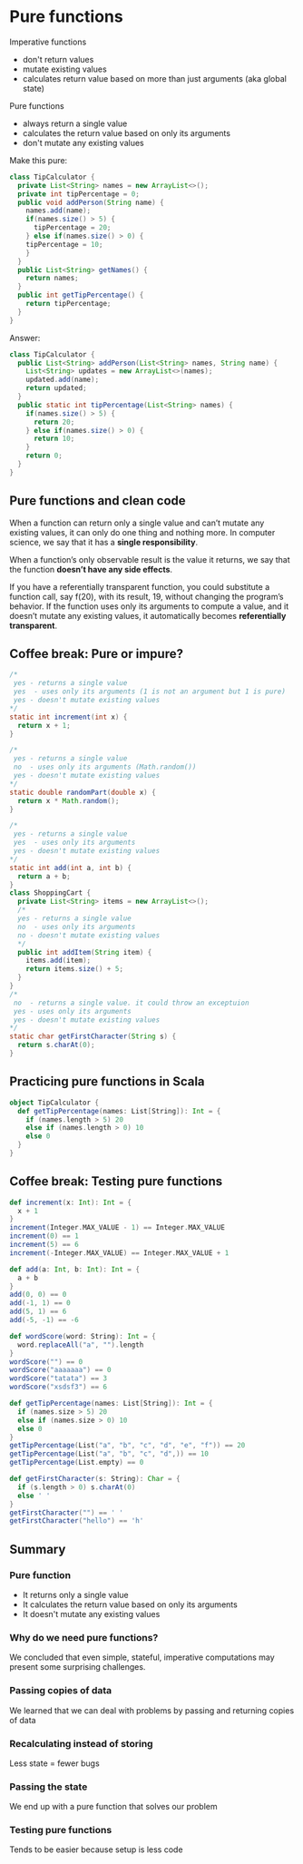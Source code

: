 # Pure functions

Imperative functions
- don't return values
- mutate existing values
- calculates return value based on more than just arguments (aka global state)

Pure functions
- always return a single value
- calculates the return value based on only its arguments
- don't mutate any existing values

Make this pure:
```java
class TipCalculator {
  private List<String> names = new ArrayList<>();
  private int tipPercentage = 0;
  public void addPerson(String name) {
    names.add(name);
    if(names.size() > 5) {
      tipPercentage = 20;
    } else if(names.size() > 0) {
    tipPercentage = 10;
    }
  }
  public List<String> getNames() {
    return names;
  }
  public int getTipPercentage() {
    return tipPercentage;
  }
}
````

Answer:
```java
class TipCalculator {
  public List<String> addPerson(List<String> names, String name) {
    List<String> updates = new ArrayList<>(names);
    updated.add(name);
    return updated;
  }
  public static int tipPercentage(List<String> names) {
    if(names.size() > 5) {
      return 20;
    } else if(names.size() > 0) {
      return 10;
    }
    return 0;
  }
}
```

## Pure functions and clean code

When a function can return only a single value and can’t mutate any existing values, it can only do one thing and nothing more. In computer science, we say that it has a **single responsibility**.

When a function’s only observable result is the value it returns, we say
that the function **doesn’t have any side effects**.

If you have a referentially transparent function, you could substitute a function call, say f(20), with its result, 19, without changing the program’s behavior. If the function uses only its arguments to compute a value, and it doesn’t mutate any existing values, it automatically becomes **referentially transparent**.

## Coffee break: Pure or impure?

```java
/*
 yes - returns a single value
 yes  - uses only its arguments (1 is not an argument but 1 is pure)
 yes - doesn't mutate existing values
*/
static int increment(int x) {
  return x + 1;
}

/*
 yes - returns a single value
 no  - uses only its arguments (Math.random())
 yes - doesn't mutate existing values
*/
static double randomPart(double x) {
  return x * Math.random();
}

/*
 yes - returns a single value
 yes  - uses only its arguments
 yes - doesn't mutate existing values
*/
static int add(int a, int b) {
  return a + b;
}
class ShoppingCart {
  private List<String> items = new ArrayList<>();
  /*
  yes - returns a single value
  no  - uses only its arguments
  no - doesn't mutate existing values
  */
  public int addItem(String item) {
    items.add(item);
    return items.size() + 5;
  }
}
/*
 no  - returns a single value. it could throw an exceptuion
 yes - uses only its arguments
 yes - doesn't mutate existing values
*/
static char getFirstCharacter(String s) {
  return s.charAt(0);
}
```

## Practicing pure functions in Scala

```scala
object TipCalculator {
  def getTipPercentage(names: List[String]): Int = {
    if (names.length > 5) 20
    else if (names.length > 0) 10
    else 0
  }
}
```

## Coffee break: Testing pure functions

```scala
def increment(x: Int): Int = {
  x + 1
}
increment(Integer.MAX_VALUE - 1) == Integer.MAX_VALUE
increment(0) == 1
increment(5) == 6
increment(-Integer.MAX_VALUE) == Integer.MAX_VALUE + 1

def add(a: Int, b: Int): Int = {
  a + b
}
add(0, 0) == 0
add(-1, 1) == 0
add(5, 1) == 6
add(-5, -1) == -6

def wordScore(word: String): Int = {
  word.replaceAll("a", "").length
}
wordScore("") == 0
wordScore("aaaaaaa") == 0
wordScore("tatata") == 3
wordScore("xsdsf3") == 6

def getTipPercentage(names: List[String]): Int = {
  if (names.size > 5) 20
  else if (names.size > 0) 10
  else 0
}
getTipPercentage(List("a", "b", "c", "d", "e", "f")) == 20
getTipPercentage(List("a", "b", "c", "d",)) == 10
getTipPercentage(List.empty) == 0

def getFirstCharacter(s: String): Char = {
  if (s.length > 0) s.charAt(0)
  else ' '
}
getFirstCharacter("") == ' '
getFirstCharacter("hello") == 'h'
```

## Summary

### Pure function
- It returns only a single value
- It calculates the return value based on only its arguments
- It doesn't mutate any existing values

### Why do we need pure functions?

We concluded that even simple, stateful, imperative computations may present some surprising challenges.

### Passing copies of data

We learned that we can deal with problems by passing and returning copies of data

### Recalculating instead of storing

Less state = fewer bugs

### Passing the state

We end up with a pure function that solves our problem

### Testing pure functions

Tends to be easier because setup is less code
